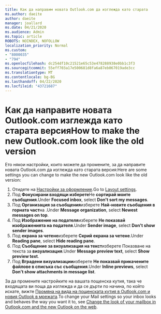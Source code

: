 ```yaml
---
title: Как да направим новата Outlook.com да изглежда като старата
ms.author: daeite
author: daeite
manager: joallard
ms.date: 04/21/2020
ms.audience: Admin
ms.topic: article
ROBOTS: NOINDEX, NOFOLLOW
localization_priority: Normal
ms.custom:
- "8000035"
- "794"
ms.openlocfilehash: dc254df10c21521e65c53e478288938e0bb1c3f3
ms.sourcegitcommit: 55eff703a17e500681d8fa6a87eb067019ade3cc
ms.translationtype: MT
ms.contentlocale: bg-BG
ms.lasthandoff: 04/22/2020
ms.locfileid: "43721687"
---
```

# <a name="how-to-make-the-new-outlookcom-look-like-the-old-version"></a><span data-ttu-id="b9535-102">Как да направите новата Outlook.com изглежда като старата версия</span><span class="sxs-lookup"><span data-stu-id="b9535-102">How to make the new Outlook.com look like the old version</span></span>

<span data-ttu-id="b9535-103">Ето някои настройки, които можете да промените, за да направите новата Outlook.com да изглежда като старата версия:</span><span class="sxs-lookup"><span data-stu-id="b9535-103">Here are some settings you can change to make the new Outlook.com look like the old version:</span></span>

1. <span data-ttu-id="b9535-104">Отидете на [Настройки за оформление](https://outlook.live.com/mail/options/mail/layout).</span><span class="sxs-lookup"><span data-stu-id="b9535-104">Go to [Layout settings](https://outlook.live.com/mail/options/mail/layout).</span></span>
1. <span data-ttu-id="b9535-105">Под **Фокусирани входящи изберете**Не **сортирай моите съобщения**.</span><span class="sxs-lookup"><span data-stu-id="b9535-105">Under **Focused inbox**, select **Don't sort my messages**.</span></span>
1. <span data-ttu-id="b9535-106">Под **Организация за съобщения**изберете **Най-новите съобщения в горната част**на .</span><span class="sxs-lookup"><span data-stu-id="b9535-106">Under **Message organization**, select **Newest messages on top**.</span></span>
1. <span data-ttu-id="b9535-107">Под **Изображение на подателя**изберете **Не показвай изображенията на подателя**.</span><span class="sxs-lookup"><span data-stu-id="b9535-107">Under **Sender image**, select **Don't show sender images**.</span></span>
1. <span data-ttu-id="b9535-108">Под **екрана за четене**изберете **Скрий екрана за четене**.</span><span class="sxs-lookup"><span data-stu-id="b9535-108">Under **Reading pane**, select **Hide reading pane**.</span></span>
1. <span data-ttu-id="b9535-109">Под **Съобщение за визуализация на текст**изберете Показване на текста за **визуализация**.</span><span class="sxs-lookup"><span data-stu-id="b9535-109">Under **Message preview text**, select **Show preview text**.</span></span>
1. <span data-ttu-id="b9535-110">Под **Вградени визуализации**изберете **Не показвай прикачените файлове в списъка със съобщения**.</span><span class="sxs-lookup"><span data-stu-id="b9535-110">Under **Inline previews**, select **Don't show attachments in message list**.</span></span>

<span data-ttu-id="b9535-111">За да промените настройките на вашата пощенска кутия, така че входящата ви поща да изглежда и да се дърти по начина, по който искате, вижте [Промяна на вида на пощенската кутия в Outlook.com и новия Outlook в мрежата](https://support.office.com/article/b41c2ecb-f23c-42b3-b7f8-659646d5e58c?wt.mc_id=Office_Outlook_com_Alchemy).</span><span class="sxs-lookup"><span data-stu-id="b9535-111">To change your Mail settings so your inbox looks and behaves the way you want it to, see [Change the look of your mailbox in Outlook.com and the new Outlook on the web](https://support.office.com/article/b41c2ecb-f23c-42b3-b7f8-659646d5e58c?wt.mc_id=Office_Outlook_com_Alchemy).</span></span>